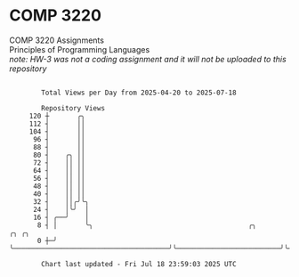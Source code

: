 # COMP 3220
COMP 3220 Assignments  
Principles of Programming Languages  
*note: HW-3 was not a coding assignment and it will not be uploaded to this repository*  

```

        Total Views per Day from 2025-04-20 to 2025-07-18

        Repository Views
     120 ┼       ╭╮
     112 ┤       ││
     104 ┤       ││
      96 ┤       ││
      88 ┤       ││
      80 ┤    ╭╮ ││
      72 ┤    ││ ││
      64 ┤    ││ ││
      56 ┤    ││ ││
      48 ┤    ││ ││
      40 ┤    ││ ││
      32 ┤    ││╭╯╰╮
      24 ┤    │╰╯  │
      16 ┤ ╭──╯    │
       8 ┤ │       ╰╮                                       ╭╮                          ╭╮ ╭╮
       0 ┼─╯        ╰───────────────────────────────────────╯╰──────────────────────────╯╰─╯╰──────

        Chart last updated - Fri Jul 18 23:59:03 2025 UTC
        
```

